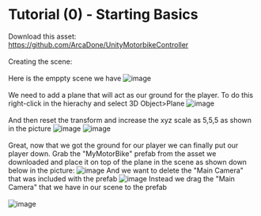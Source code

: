 # Tutorial (0) - Starting Basics
Download this asset: https://github.com/ArcaDone/UnityMotorbikeController
<br/><br/>
Creating the scene:
<br/><br/>
Here is the emppty scene we have
![image](https://github.com/cayaahmet/Ahmet_Caya_Programming_CourseWork/assets/125205290/5cbfca96-1a70-45e4-bc27-0a1de066f537)
<br/><br/>
We need to add a plane that will act as our ground for the player. To do this right-click in the hierachy and select 3D Object>Plane
![image](https://github.com/cayaahmet/Ahmet_Caya_Programming_CourseWork/assets/125205290/feb8ea6d-5ada-44bd-82b3-75d180e50f14)
<br/><br/>
And then reset the transform and increase the xyz scale as 5,5,5 as shown in the picture
![image](https://github.com/cayaahmet/Ahmet_Caya_Programming_CourseWork/assets/125205290/8a2c0095-a948-4a26-b2ba-d15efd7904ff)
![image](https://github.com/cayaahmet/Ahmet_Caya_Programming_CourseWork/assets/125205290/b9dc4f58-a022-4468-9d9c-335790da5c3b)
<br/><br/>
Great, now that we got the ground for our player we can finally put our player down. Grab the "MyMotorBike" prefab from the asset we downloaded and place it on top of the plane in the scene as shown down below in the picture:
![image](https://github.com/cayaahmet/Ahmet_Caya_Programming_CourseWork/assets/125205290/c55ed719-a8ff-49e8-b231-e403dddc79ec)
And we want to delete the "Main Camera" that was included with the prefab 
![image](https://github.com/cayaahmet/Ahmet_Caya_Programming_CourseWork/assets/125205290/e2fcea8e-4029-4b79-ab6b-3905bed176fe)
Instead we drag the "Main Camera" that we have in our scene to the prefab
<br/><br/>
![image](https://github.com/cayaahmet/Ahmet_Caya_Programming_CourseWork/assets/125205290/4d83ffe0-6a5e-439c-8751-4169d4a5a85d)




